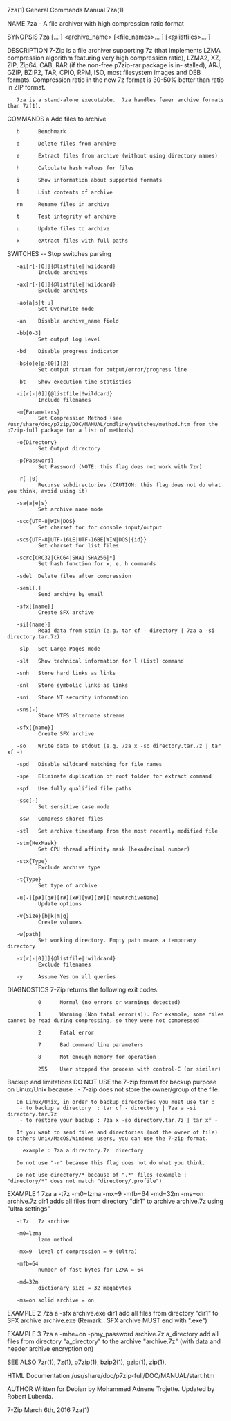 7za(1)                                                                                     General Commands Manual                                                                                     7za(1)

NAME
       7za - A file archiver with high compression ratio format

SYNOPSIS
       7za <command> [<switches>... ] <archive_name> [<file_names>... ] [<@listfiles>... ]

DESCRIPTION
       7-Zip  is  a file archiver supporting 7z (that implements LZMA compression algorithm featuring very high compression ratio), LZMA2, XZ, ZIP, Zip64, CAB, RAR (if the non-free p7zip-rar package is in‐
       stalled), ARJ, GZIP, BZIP2, TAR, CPIO, RPM, ISO, most filesystem images and DEB formats.  Compression ratio in the new 7z format is 30-50% better than ratio in ZIP format.

       7za is a stand-alone executable.  7za handles fewer archive formats than 7z(1).

COMMANDS
       a      Add files to archive

       b      Benchmark

       d      Delete files from archive

       e      Extract files from archive (without using directory names)

       h      Calculate hash values for files

       i      Show information about supported formats

       l      List contents of archive

       rn     Rename files in archive

       t      Test integrity of archive

       u      Update files to archive

       x      eXtract files with full paths

SWITCHES
       --     Stop switches parsing

       -ai[r[-|0]]{@listfile|!wildcard}
              Include archives

       -ax[r[-|0]]{@listfile|!wildcard}
              Exclude archives

       -ao{a|s|t|u}
              Set Overwrite mode

       -an    Disable archive_name field

       -bb[0-3]
              Set output log level

       -bd    Disable progress indicator

       -bs{o|e|p}{0|1|2}
              Set output stream for output/error/progress line

       -bt    Show execution time statistics

       -i[r[-|0]]{@listfile|!wildcard}
              Include filenames

       -m{Parameters}
              Set Compression Method (see /usr/share/doc/p7zip/DOC/MANUAL/cmdline/switches/method.htm from the p7zip-full package for a list of methods)

       -o{Directory}
              Set Output directory

       -p{Password}
              Set Password (NOTE: this flag does not work with 7zr)

       -r[-|0]
              Recurse subdirectories (CAUTION: this flag does not do what you think, avoid using it)

       -sa{a|e|s}
              Set archive name mode

       -scc{UTF-8|WIN|DOS}
              Set charset for for console input/output

       -scs{UTF-8|UTF-16LE|UTF-16BE|WIN|DOS|{id}}
              Set charset for list files

       -scrc[CRC32|CRC64|SHA1|SHA256|*]
              Set hash function for x, e, h commands

       -sdel  Delete files after compression

       -seml[.]
              Send archive by email

       -sfx[{name}]
              Create SFX archive

       -si[{name}]
              Read data from stdin (e.g. tar cf - directory | 7za a -si directory.tar.7z)

       -slp   Set Large Pages mode

       -slt   Show technical information for l (List) command

       -snh   Store hard links as links

       -snl   Store symbolic links as links

       -sni   Store NT security information

       -sns[-]
              Store NTFS alternate streams

       -sfx[{name}]
              Create SFX archive

       -so    Write data to stdout (e.g. 7za x -so directory.tar.7z | tar xf -)

       -spd   Disable wildcard matching for file names

       -spe   Eliminate duplication of root folder for extract command

       -spf   Use fully qualified file paths

       -ssc[-]
              Set sensitive case mode

       -ssw   Compress shared files

       -stl   Set archive timestamp from the most recently modified file

       -stm{HexMask}
              Set CPU thread affinity mask (hexadecimal number)

       -stx{Type}
              Exclude archive type

       -t{Type}
              Set type of archive

       -u[-][p#][q#][r#][x#][y#][z#][!newArchiveName]
              Update options

       -v{Size}[b|k|m|g]
              Create volumes

       -w[path]
              Set working directory. Empty path means a temporary directory

       -x[r[-|0]]]{@listfile|!wildcard}
              Exclude filenames

       -y     Assume Yes on all queries

DIAGNOSTICS
       7-Zip returns the following exit codes:

              0      Normal (no errors or warnings detected)

              1      Warning (Non fatal error(s)). For example, some files cannot be read during compressing, so they were not compressed

              2      Fatal error

              7      Bad command line parameters

              8      Not enough memory for operation

              255    User stopped the process with control-C (or similar)

Backup and limitations
       DO NOT USE the 7-zip format for backup purpose on Linux/Unix because :
        - 7-zip does not store the owner/group of the file.

       On Linux/Unix, in order to backup directories you must use tar :
        - to backup a directory  : tar cf - directory | 7za a -si directory.tar.7z
        - to restore your backup : 7za x -so directory.tar.7z | tar xf -

       If you want to send files and directories (not the owner of file) to others Unix/MacOS/Windows users, you can use the 7-zip format.

         example : 7za a directory.7z  directory

       Do not use "-r" because this flag does not do what you think.

       Do not use directory/* because of ".*" files (example : "directory/*" does not match "directory/.profile")

EXAMPLE 1
       7za a -t7z -m0=lzma -mx=9 -mfb=64 -md=32m -ms=on archive.7z dir1
              adds all files from directory "dir1" to archive archive.7z using "ultra settings"

       -t7z   7z archive

       -m0=lzma
              lzma method

       -mx=9  level of compression = 9 (Ultra)

       -mfb=64
              number of fast bytes for LZMA = 64

       -md=32m
              dictionary size = 32 megabytes

       -ms=on solid archive = on

EXAMPLE 2
       7za a -sfx archive.exe dir1
              add all files from directory "dir1" to SFX archive archive.exe (Remark : SFX archive MUST end with ".exe")

EXAMPLE 3
       7za a -mhe=on -pmy_password archive.7z a_directory
              add all files from directory "a_directory" to the archive "archive.7z" (with data and header archive encryption on)

SEE ALSO
       7zr(1), 7z(1), p7zip(1), bzip2(1), gzip(1), zip(1),

HTML Documentation
       /usr/share/doc/p7zip-full/DOC/MANUAL/start.htm

AUTHOR
       Written for Debian by Mohammed Adnene Trojette. Updated by Robert Luberda.

7-Zip                                                                                          March 6th, 2016                                                                                         7za(1)
